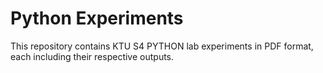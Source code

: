 #  Python Experiments

This repository contains KTU S4 PYTHON lab experiments in PDF format, each including their respective outputs.


